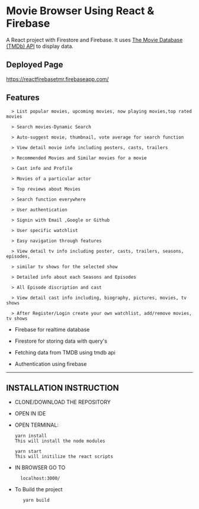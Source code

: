 # Movie Browser Using React & Firebase

A React project with Firestore and Firebase.
It uses [The Movie Database (TMDb) API](https://www.themoviedb.org/documentation/api) to display data.

## Deployed Page
https://reactfirebasetmr.firebaseapp.com/

## Features

      > List popular movies, upcoming movies, now playing movies,top rated movies
      
      > Search movies-Dynamic Search
      
      > Auto-suggest movie, thumbnail, vote average for search function
      
      > View detail movie info including posters, casts, trailers
      
      > Recommended Movies and Similar movies for a movie
      
      > Cast info and Profile
      
      > Movies of a particular actor
      
      > Top reviews about Movies
      
      > Search function everywhere
      
      > User authentication
      
      > Signin with Email ,Google or Github
      
      > User specific watchlist
      
      > Easy navigation through features
      
      > View detail tv info including poster, casts, trailers, seasons, episodes,
      
      > similar tv shows for the selected show
      
      > Detailed info about each Seasons and Episodes
      
      > All Episode discription and cast
      
      > View detail cast info including, biography, pictures, movies, tv shows
      
      > After Register/Login create your own watchlist, add/remove movies, tv shows
      

  - Firebase for realtime database
  
  - Firestore for storing data with query's 
  
  - Fetching data from TMDB using tmdb api
  
  - Authentication using firebase

--------------------------------------------------------------------------------

## INSTALLATION INSTRUCTION

- CLONE/DOWNLOAD THE REPOSITORY

- OPEN IN IDE

- OPEN TERMINAL:

  
      yarn install
      This will install the node modules
      
      yarn start
      This will initilize the react scripts
      
- IN BROWSER GO TO
        
        localhost:3000/
        
 - To Build the project
          
          yarn build
  
  

